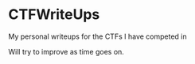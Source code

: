 # CTFWriteUps

My personal writeups for the CTFs I have competed in

Will try to improve as time goes on.
